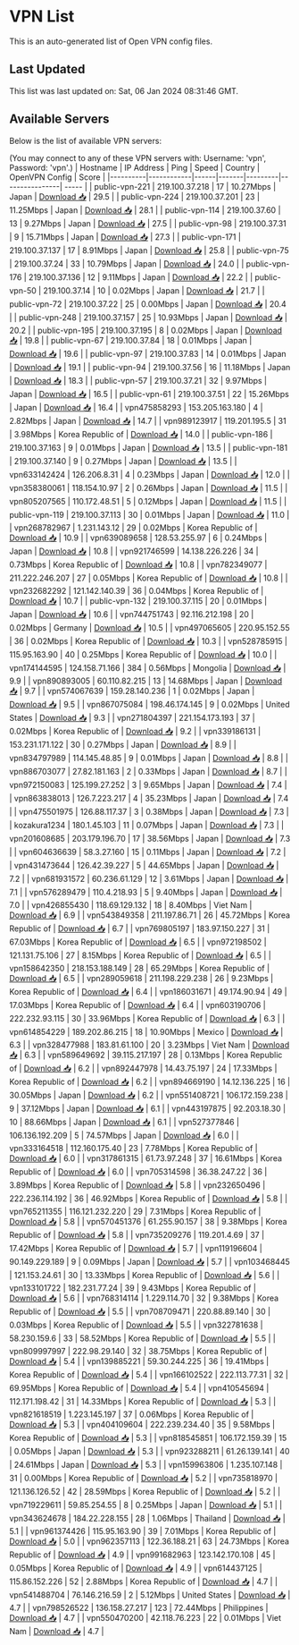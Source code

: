 # VPN List

This is an auto-generated list of Open VPN config files.

## Last Updated

This list was last updated on: Sat, 06 Jan 2024 08:31:46 GMT.

## Available Servers

Below is the list of available VPN servers:

(You may connect to any of these VPN servers with: Username: 'vpn', Password: 'vpn'.)
| Hostname | IP Address | Ping | Speed | Country | OpenVPN Config | Score |
|----------|------------|------|-------|---------|----------------| ----- |
| public-vpn-221 | 219.100.37.218 | 17 | 10.27Mbps | Japan | [Download 📥](./configs/server_0_JP.ovpn) | 29.5 |
| public-vpn-224 | 219.100.37.201 | 23 | 11.25Mbps | Japan | [Download 📥](./configs/server_1_JP.ovpn) | 28.1 |
| public-vpn-114 | 219.100.37.60 | 13 | 9.27Mbps | Japan | [Download 📥](./configs/server_2_JP.ovpn) | 27.5 |
| public-vpn-98 | 219.100.37.31 | 9 | 15.71Mbps | Japan | [Download 📥](./configs/server_3_JP.ovpn) | 27.3 |
| public-vpn-171 | 219.100.37.137 | 17 | 8.91Mbps | Japan | [Download 📥](./configs/server_4_JP.ovpn) | 25.8 |
| public-vpn-75 | 219.100.37.24 | 33 | 10.79Mbps | Japan | [Download 📥](./configs/server_5_JP.ovpn) | 24.0 |
| public-vpn-176 | 219.100.37.136 | 12 | 9.11Mbps | Japan | [Download 📥](./configs/server_6_JP.ovpn) | 22.2 |
| public-vpn-50 | 219.100.37.14 | 10 | 0.02Mbps | Japan | [Download 📥](./configs/server_7_JP.ovpn) | 21.7 |
| public-vpn-72 | 219.100.37.22 | 25 | 0.00Mbps | Japan | [Download 📥](./configs/server_8_JP.ovpn) | 20.4 |
| public-vpn-248 | 219.100.37.157 | 25 | 10.93Mbps | Japan | [Download 📥](./configs/server_9_JP.ovpn) | 20.2 |
| public-vpn-195 | 219.100.37.195 | 8 | 0.02Mbps | Japan | [Download 📥](./configs/server_10_JP.ovpn) | 19.8 |
| public-vpn-67 | 219.100.37.84 | 18 | 0.01Mbps | Japan | [Download 📥](./configs/server_11_JP.ovpn) | 19.6 |
| public-vpn-97 | 219.100.37.83 | 14 | 0.01Mbps | Japan | [Download 📥](./configs/server_12_JP.ovpn) | 19.1 |
| public-vpn-94 | 219.100.37.56 | 16 | 11.18Mbps | Japan | [Download 📥](./configs/server_13_JP.ovpn) | 18.3 |
| public-vpn-57 | 219.100.37.21 | 32 | 9.97Mbps | Japan | [Download 📥](./configs/server_14_JP.ovpn) | 16.5 |
| public-vpn-61 | 219.100.37.51 | 22 | 15.26Mbps | Japan | [Download 📥](./configs/server_15_JP.ovpn) | 16.4 |
| vpn475858293 | 153.205.163.180 | 4 | 2.82Mbps | Japan | [Download 📥](./configs/server_16_JP.ovpn) | 14.7 |
| vpn989123917 | 119.201.195.5 | 31 | 3.98Mbps | Korea Republic of | [Download 📥](./configs/server_17_KR.ovpn) | 14.0 |
| public-vpn-186 | 219.100.37.163 | 9 | 0.01Mbps | Japan | [Download 📥](./configs/server_18_JP.ovpn) | 13.5 |
| public-vpn-181 | 219.100.37.140 | 9 | 0.27Mbps | Japan | [Download 📥](./configs/server_19_JP.ovpn) | 13.5 |
| vpn633142424 | 126.206.8.31 | 4 | 0.23Mbps | Japan | [Download 📥](./configs/server_20_JP.ovpn) | 12.0 |
| vpn358380061 | 118.154.10.97 | 2 | 0.26Mbps | Japan | [Download 📥](./configs/server_21_JP.ovpn) | 11.5 |
| vpn805207565 | 110.172.48.51 | 5 | 0.12Mbps | Japan | [Download 📥](./configs/server_22_JP.ovpn) | 11.5 |
| public-vpn-119 | 219.100.37.113 | 30 | 0.01Mbps | Japan | [Download 📥](./configs/server_23_JP.ovpn) | 11.0 |
| vpn268782967 | 1.231.143.12 | 29 | 0.02Mbps | Korea Republic of | [Download 📥](./configs/server_24_KR.ovpn) | 10.9 |
| vpn639089658 | 128.53.255.97 | 6 | 0.24Mbps | Japan | [Download 📥](./configs/server_25_JP.ovpn) | 10.8 |
| vpn921746599 | 14.138.226.226 | 34 | 0.73Mbps | Korea Republic of | [Download 📥](./configs/server_26_KR.ovpn) | 10.8 |
| vpn782349077 | 211.222.246.207 | 27 | 0.05Mbps | Korea Republic of | [Download 📥](./configs/server_27_KR.ovpn) | 10.8 |
| vpn232682292 | 121.142.140.39 | 36 | 0.04Mbps | Korea Republic of | [Download 📥](./configs/server_28_KR.ovpn) | 10.7 |
| public-vpn-132 | 219.100.37.115 | 20 | 0.01Mbps | Japan | [Download 📥](./configs/server_29_JP.ovpn) | 10.6 |
| vpn744751743 | 92.116.212.198 | 20 | 0.02Mbps | Germany | [Download 📥](./configs/server_30_DE.ovpn) | 10.5 |
| vpn497065605 | 220.95.152.55 | 36 | 0.02Mbps | Korea Republic of | [Download 📥](./configs/server_31_KR.ovpn) | 10.3 |
| vpn528785915 | 115.95.163.90 | 40 | 0.25Mbps | Korea Republic of | [Download 📥](./configs/server_32_KR.ovpn) | 10.0 |
| vpn174144595 | 124.158.71.166 | 384 | 0.56Mbps | Mongolia | [Download 📥](./configs/server_33_MN.ovpn) | 9.9 |
| vpn890893005 | 60.110.82.215 | 13 | 14.68Mbps | Japan | [Download 📥](./configs/server_34_JP.ovpn) | 9.7 |
| vpn574067639 | 159.28.140.236 | 1 | 0.02Mbps | Japan | [Download 📥](./configs/server_35_JP.ovpn) | 9.5 |
| vpn867075084 | 198.46.174.145 | 9 | 0.02Mbps | United States | [Download 📥](./configs/server_36_US.ovpn) | 9.3 |
| vpn271804397 | 221.154.173.193 | 37 | 0.02Mbps | Korea Republic of | [Download 📥](./configs/server_37_KR.ovpn) | 9.2 |
| vpn339186131 | 153.231.171.122 | 30 | 0.27Mbps | Japan | [Download 📥](./configs/server_38_JP.ovpn) | 8.9 |
| vpn834797989 | 114.145.48.85 | 9 | 0.01Mbps | Japan | [Download 📥](./configs/server_39_JP.ovpn) | 8.8 |
| vpn886703077 | 27.82.181.163 | 2 | 0.33Mbps | Japan | [Download 📥](./configs/server_40_JP.ovpn) | 8.7 |
| vpn972150083 | 125.199.27.252 | 3 | 9.65Mbps | Japan | [Download 📥](./configs/server_41_JP.ovpn) | 7.4 |
| vpn863838013 | 126.7.223.217 | 4 | 35.23Mbps | Japan | [Download 📥](./configs/server_42_JP.ovpn) | 7.4 |
| vpn475501975 | 126.88.117.37 | 3 | 0.38Mbps | Japan | [Download 📥](./configs/server_43_JP.ovpn) | 7.3 |
| kozakura1234 | 180.1.45.103 | 11 | 0.07Mbps | Japan | [Download 📥](./configs/server_44_JP.ovpn) | 7.3 |
| vpn201608685 | 203.179.196.70 | 17 | 38.56Mbps | Japan | [Download 📥](./configs/server_45_JP.ovpn) | 7.3 |
| vpn604636639 | 58.3.27.160 | 15 | 0.11Mbps | Japan | [Download 📥](./configs/server_46_JP.ovpn) | 7.2 |
| vpn431473644 | 126.42.39.227 | 5 | 44.65Mbps | Japan | [Download 📥](./configs/server_47_JP.ovpn) | 7.2 |
| vpn681931572 | 60.236.61.129 | 12 | 3.61Mbps | Japan | [Download 📥](./configs/server_48_JP.ovpn) | 7.1 |
| vpn576289479 | 110.4.218.93 | 5 | 9.40Mbps | Japan | [Download 📥](./configs/server_49_JP.ovpn) | 7.0 |
| vpn426855430 | 118.69.129.132 | 18 | 8.40Mbps | Viet Nam | [Download 📥](./configs/server_50_VN.ovpn) | 6.9 |
| vpn543849358 | 211.197.86.71 | 26 | 45.72Mbps | Korea Republic of | [Download 📥](./configs/server_51_KR.ovpn) | 6.7 |
| vpn769805197 | 183.97.150.227 | 31 | 67.03Mbps | Korea Republic of | [Download 📥](./configs/server_52_KR.ovpn) | 6.5 |
| vpn972198502 | 121.131.75.106 | 27 | 8.15Mbps | Korea Republic of | [Download 📥](./configs/server_53_KR.ovpn) | 6.5 |
| vpn158642350 | 218.153.188.149 | 28 | 65.29Mbps | Korea Republic of | [Download 📥](./configs/server_54_KR.ovpn) | 6.5 |
| vpn289059618 | 211.198.229.238 | 26 | 9.23Mbps | Korea Republic of | [Download 📥](./configs/server_55_KR.ovpn) | 6.4 |
| vpn186031671 | 49.174.90.94 | 49 | 17.03Mbps | Korea Republic of | [Download 📥](./configs/server_56_KR.ovpn) | 6.4 |
| vpn603190706 | 222.232.93.115 | 30 | 33.96Mbps | Korea Republic of | [Download 📥](./configs/server_57_KR.ovpn) | 6.3 |
| vpn614854229 | 189.202.86.215 | 18 | 10.90Mbps | Mexico | [Download 📥](./configs/server_58_MX.ovpn) | 6.3 |
| vpn328477988 | 183.81.61.100 | 20 | 3.23Mbps | Viet Nam | [Download 📥](./configs/server_59_VN.ovpn) | 6.3 |
| vpn589649692 | 39.115.217.197 | 28 | 0.13Mbps | Korea Republic of | [Download 📥](./configs/server_60_KR.ovpn) | 6.2 |
| vpn892447978 | 14.43.75.197 | 24 | 17.33Mbps | Korea Republic of | [Download 📥](./configs/server_61_KR.ovpn) | 6.2 |
| vpn894669190 | 14.12.136.225 | 16 | 30.05Mbps | Japan | [Download 📥](./configs/server_62_JP.ovpn) | 6.2 |
| vpn551408721 | 106.172.159.238 | 9 | 37.12Mbps | Japan | [Download 📥](./configs/server_63_JP.ovpn) | 6.1 |
| vpn443197875 | 92.203.18.30 | 10 | 88.66Mbps | Japan | [Download 📥](./configs/server_64_JP.ovpn) | 6.1 |
| vpn527377846 | 106.136.192.209 | 5 | 74.57Mbps | Japan | [Download 📥](./configs/server_65_JP.ovpn) | 6.0 |
| vpn333164518 | 112.160.175.40 | 23 | 7.78Mbps | Korea Republic of | [Download 📥](./configs/server_66_KR.ovpn) | 6.0 |
| vpn317861315 | 61.73.97.248 | 37 | 16.61Mbps | Korea Republic of | [Download 📥](./configs/server_67_KR.ovpn) | 6.0 |
| vpn705314598 | 36.38.247.22 | 36 | 3.89Mbps | Korea Republic of | [Download 📥](./configs/server_68_KR.ovpn) | 5.8 |
| vpn232650496 | 222.236.114.192 | 36 | 46.92Mbps | Korea Republic of | [Download 📥](./configs/server_69_KR.ovpn) | 5.8 |
| vpn765211355 | 116.121.232.220 | 29 | 7.31Mbps | Korea Republic of | [Download 📥](./configs/server_70_KR.ovpn) | 5.8 |
| vpn570451376 | 61.255.90.157 | 38 | 9.38Mbps | Korea Republic of | [Download 📥](./configs/server_71_KR.ovpn) | 5.8 |
| vpn735209276 | 119.201.4.69 | 37 | 17.42Mbps | Korea Republic of | [Download 📥](./configs/server_72_KR.ovpn) | 5.7 |
| vpn119196604 | 90.149.229.189 | 9 | 0.09Mbps | Japan | [Download 📥](./configs/server_73_JP.ovpn) | 5.7 |
| vpn103468445 | 121.153.24.61 | 30 | 13.33Mbps | Korea Republic of | [Download 📥](./configs/server_74_KR.ovpn) | 5.6 |
| vpn133101722 | 182.231.77.24 | 39 | 9.43Mbps | Korea Republic of | [Download 📥](./configs/server_75_KR.ovpn) | 5.6 |
| vpn768314114 | 1.229.114.70 | 32 | 9.38Mbps | Korea Republic of | [Download 📥](./configs/server_76_KR.ovpn) | 5.5 |
| vpn708709471 | 220.88.89.140 | 30 | 0.03Mbps | Korea Republic of | [Download 📥](./configs/server_77_KR.ovpn) | 5.5 |
| vpn322781638 | 58.230.159.6 | 33 | 58.52Mbps | Korea Republic of | [Download 📥](./configs/server_78_KR.ovpn) | 5.5 |
| vpn809997997 | 222.98.29.140 | 32 | 38.75Mbps | Korea Republic of | [Download 📥](./configs/server_79_KR.ovpn) | 5.4 |
| vpn139885221 | 59.30.244.225 | 36 | 19.41Mbps | Korea Republic of | [Download 📥](./configs/server_80_KR.ovpn) | 5.4 |
| vpn166102522 | 222.113.77.31 | 32 | 69.95Mbps | Korea Republic of | [Download 📥](./configs/server_81_KR.ovpn) | 5.4 |
| vpn410545694 | 112.171.198.42 | 31 | 14.33Mbps | Korea Republic of | [Download 📥](./configs/server_82_KR.ovpn) | 5.3 |
| vpn821618519 | 1.223.145.197 | 37 | 0.06Mbps | Korea Republic of | [Download 📥](./configs/server_83_KR.ovpn) | 5.3 |
| vpn404109604 | 222.239.234.40 | 35 | 9.58Mbps | Korea Republic of | [Download 📥](./configs/server_84_KR.ovpn) | 5.3 |
| vpn818545851 | 106.172.159.39 | 15 | 0.05Mbps | Japan | [Download 📥](./configs/server_85_JP.ovpn) | 5.3 |
| vpn923288211 | 61.26.139.141 | 40 | 24.61Mbps | Japan | [Download 📥](./configs/server_86_JP.ovpn) | 5.3 |
| vpn159963806 | 1.235.107.148 | 31 | 0.00Mbps | Korea Republic of | [Download 📥](./configs/server_87_KR.ovpn) | 5.2 |
| vpn735818970 | 121.136.126.52 | 42 | 28.59Mbps | Korea Republic of | [Download 📥](./configs/server_88_KR.ovpn) | 5.2 |
| vpn719229611 | 59.85.254.55 | 8 | 0.25Mbps | Japan | [Download 📥](./configs/server_89_JP.ovpn) | 5.1 |
| vpn343624678 | 184.22.228.155 | 28 | 1.06Mbps | Thailand | [Download 📥](./configs/server_90_TH.ovpn) | 5.1 |
| vpn961374426 | 115.95.163.90 | 39 | 7.01Mbps | Korea Republic of | [Download 📥](./configs/server_91_KR.ovpn) | 5.0 |
| vpn962357113 | 122.36.188.21 | 63 | 24.73Mbps | Korea Republic of | [Download 📥](./configs/server_92_KR.ovpn) | 4.9 |
| vpn991682963 | 123.142.170.108 | 45 | 0.05Mbps | Korea Republic of | [Download 📥](./configs/server_93_KR.ovpn) | 4.9 |
| vpn614437125 | 115.86.152.226 | 52 | 2.88Mbps | Korea Republic of | [Download 📥](./configs/server_94_KR.ovpn) | 4.7 |
| vpn541488704 | 76.146.216.59 | 2 | 5.12Mbps | United States | [Download 📥](./configs/server_95_US.ovpn) | 4.7 |
| vpn798526522 | 136.158.27.217 | 123 | 72.44Mbps | Philippines | [Download 📥](./configs/server_96_PH.ovpn) | 4.7 |
| vpn550470200 | 42.118.76.223 | 22 | 0.01Mbps | Viet Nam | [Download 📥](./configs/server_97_VN.ovpn) | 4.7 |
